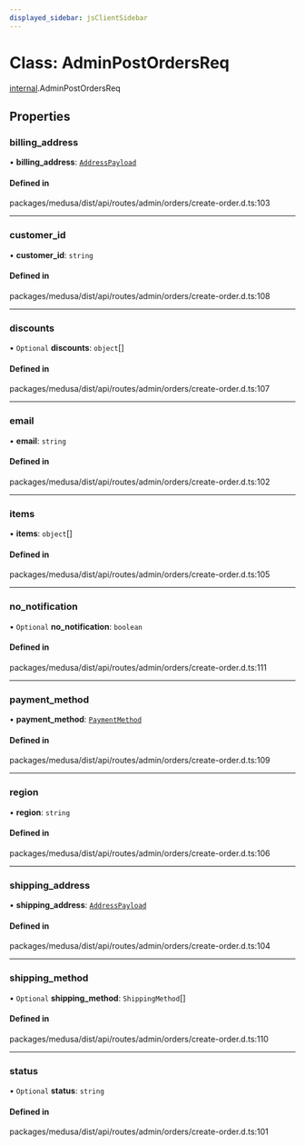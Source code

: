 ```yaml
---
displayed_sidebar: jsClientSidebar
---
```


# Class: AdminPostOrdersReq

[internal](../modules/internal.md).AdminPostOrdersReq

## Properties

### billing\_address

• **billing\_address**: [`AddressPayload`](internal.AddressPayload.md)

#### Defined in

packages/medusa/dist/api/routes/admin/orders/create-order.d.ts:103

___

### customer\_id

• **customer\_id**: `string`

#### Defined in

packages/medusa/dist/api/routes/admin/orders/create-order.d.ts:108

___

### discounts

• `Optional` **discounts**: `object`[]

#### Defined in

packages/medusa/dist/api/routes/admin/orders/create-order.d.ts:107

___

### email

• **email**: `string`

#### Defined in

packages/medusa/dist/api/routes/admin/orders/create-order.d.ts:102

___

### items

• **items**: `object`[]

#### Defined in

packages/medusa/dist/api/routes/admin/orders/create-order.d.ts:105

___

### no\_notification

• `Optional` **no\_notification**: `boolean`

#### Defined in

packages/medusa/dist/api/routes/admin/orders/create-order.d.ts:111

___

### payment\_method

• **payment\_method**: [`PaymentMethod`](internal.PaymentMethod.md)

#### Defined in

packages/medusa/dist/api/routes/admin/orders/create-order.d.ts:109

___

### region

• **region**: `string`

#### Defined in

packages/medusa/dist/api/routes/admin/orders/create-order.d.ts:106

___

### shipping\_address

• **shipping\_address**: [`AddressPayload`](internal.AddressPayload.md)

#### Defined in

packages/medusa/dist/api/routes/admin/orders/create-order.d.ts:104

___

### shipping\_method

• `Optional` **shipping\_method**: `ShippingMethod`[]

#### Defined in

packages/medusa/dist/api/routes/admin/orders/create-order.d.ts:110

___

### status

• `Optional` **status**: `string`

#### Defined in

packages/medusa/dist/api/routes/admin/orders/create-order.d.ts:101

